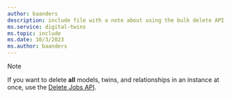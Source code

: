 ```yaml
---
author: baanders
description: include file with a note about using the bulk delete API
ms.service: digital-twins
ms.topic: include
ms.date: 10/3/2023
ms.author: baanders
---
```


>[!NOTE]
>If you want to delete **all** models, twins, and relationships in an instance at once, use the [Delete Jobs API](../articles/digital-twins/concepts-apis-sdks.md#bulk-delete-with-the-delete-jobs-api).